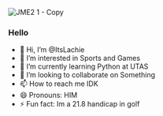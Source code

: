 
![JME2 1 - Copy](https://github.com/user-attachments/assets/de1e259d-a327-4ccb-af7d-d1e88280fd4d)
### Hello

- 👋 Hi, I’m @ItsLachie
- 👀 I’m interested in Sports and Games
- 🌱 I’m currently learning Python at UTAS
- 💞️ I’m looking to collaborate on Something
- 📫 How to reach me IDK
- 😄 Pronouns: HIM
- ⚡ Fun fact: Im a 21.8 handicap in golf

<!---
ItsLachie/ItsLachie is a ✨ special ✨ repository because its `README.md` (this file) appears on your GitHub profile.
You can click the Preview link to take a look at your changes.
--->
